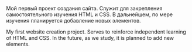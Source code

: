 Мой первый проект создания сайта. Служит для закрепления самостоятельного изучения HTML и CSS. В дальнейшем, по мере изучения планируется добавление новых элементов.

My first website creation project. Serves to reinforce independent learning of HTML and CSS. In the future, as we study, it is planned to add new elements.
